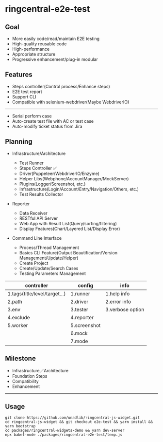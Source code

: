 # ringcentral-e2e-test

## Goal
* More easily code/read/maintain E2E testing
* High-quality reusable code
* High-performance
* Appropriate structure
* Progressive enhancement/plug-in modular

## Features
* Steps controller(Control process/Enhance steps)
* E2E test report
* Support CLI
* Compatible with selenium-webdriver(Maybe WebdriverIO)
----
* Serial perform case
* Auto-create test file with AC or test case
* Auto-modify ticket status from Jira

## Planning
- Infrastructure/Architecture
  * Test Runner
  * Steps Controller ✅
  * Driver(Puppeteer/WebdriverIO/Enzyme)
  * Helper Libs(Webphone/AccountManager/MockServer)
  * Plugins(Logger/Screenshot, etc.)
  * Infrastructure(Login/Account/Entry/Navigation/Others, etc.)
  * Test Results Collector

- Reporter
  * Data Receiver
  * RESTful API Server
  * Web App with Result List(Query/sorting/filtering)
  * Display Features(Chart/Layered List/Display Error)

- Command Line Interface
  * Process/Thread Management
  * Basics CLI Feature(Output Beautification/Version Management/Update/Helper)
  * Create Project
  * Create/Update/Search Cases
  * Testing Parameters Management

| controller                  | config       | info             |
| --------------------------- | ------------ | ---------------- |
| 1.tags(title/level/target…) | 1.runner     | 1.help info      |
| 2.path                      | 2.driver     | 2.error info     |
| 3.env                       | 3.tester     | 3.verbose option |
| 4.exclude                   | 4.reporter   |                  |
| 5.worker                    | 5.screenshot |                  |
|                             | 6.mock       |                  |
|                             | 7.mode       |                  |

## Milestone
* Infrastructure／Architecture
* Foundation Steps
* Compatibility
* Enhancement

------

## Usage
```shell
git clone https://github.com/unadlib/ringcentral-js-widget.git
cd ringcentral-js-widget && git checkout e2e-test && yarn install && yarn bootstrap
cd packages/ringcentral-widgets-demo && yarn dev-server
npx babel-node ./packages/ringcentral-e2e-test/temp.js
```
